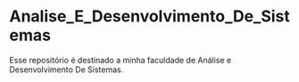 # Analise_E_Desenvolvimento_De_Sistemas
Esse repositório é destinado a minha faculdade de Análise e Desenvolvimento De Sistemas.

